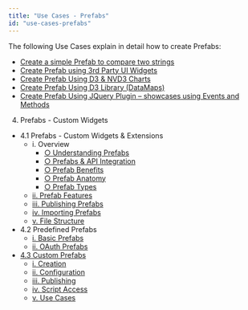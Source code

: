```yaml
---
title: "Use Cases - Prefabs"
id: "use-cases-prefabs"
---
```


The following Use Cases explain in detail how to create Prefabs:

- [Create a simple Prefab to compare two strings](/learn/how-tos/create-simple-prefab/)
- [Create Prefab using 3rd Party UI Widgets](/learn/how-tos/create-prefab-using-third-party-ui-widgets/)
- [Create Prefab Using D3 & NVD3 Charts](/learn/how-tos/create-prefab-using-d3-nvd3-charts/)
- [Create Prefab Using D3 Library (DataMaps)](/learn/how-tos/create-prefab-using-d3-library-datamaps/)
- [Create Prefab Using JQuery Plugin – showcases using Events and Methods](/learn/how-tos/create-prefab-using-jquery-plugin/)

4. Prefabs - Custom Widgets

- 4.1 Prefabs - Custom Widgets & Extensions
    - i. Overview
        - [○ Understanding Prefabs](/learn/app-development/custom-widgets/custom-widgets/#)
        - [○ Prefabs & API Integration](/learn/app-development/custom-widgets/custom-widgets/#prefabs-apis)
        - [○ Prefab Benefits](/learn/app-development/custom-widgets/custom-widgets/#prefab-benefits)
        - [○ Prefab Anatomy](/learn/app-development/custom-widgets/custom-widgets/#prefab-anatomy)
        - [○ Prefab Types](/learn/app-development/custom-widgets/custom-widgets/#prefab-types)
    - [ii. Prefab Features](/learn/app-development/custom-widgets/custom-widgets/#prefab-features)
    - [iii. Publishing Prefabs](/learn/app-development/custom-widgets/custom-widgets/#publishing-prefabs)
    - [iv. Importing Prefabs](/learn/app-development/custom-widgets/custom-widgets/#importing-prefabs)
    - [v. File Structure](/learn/app-development/custom-widgets/custom-widgets/#files-prefabs)
- 4.2 Predefined Prefabs
    - [i. Basic Prefabs](/learn/app-development/widgets/widget-library/#prefabs)
    - [ii. OAuth Prefabs](/learn/app-development/widgets/prefab/oauth-prefabs/)
- [4.3 Custom Prefabs](#)
    - [i. Creation](/learn/app-development/widgets/creating-prefabs/)
    - [ii. Configuration](/learn/app-development/widgets/creating-prefabs/#prefab-settings)
    - [iii. Publishing](/learn/app-development/widgets/creating-prefabs/#publish-prefab)
    - [iv. Script Access](/learn/app-development/widgets/creating-prefabs/#accessing-prefab-through-scripting)
    - [v. Use Cases](#)
